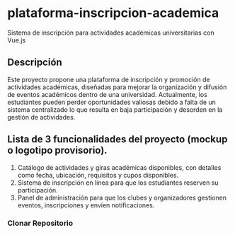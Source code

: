 # plataforma-inscripcion-academica
Sistema de inscripción para actividades académicas universitarias con Vue.js

## Descripción 
Este proyecto propone una plataforma de inscripción y promoción de actividades académicas, diseñadas para mejorar la organización y difusión de eventos académicos dentro de una universidad. Actualmente, los estudiantes pueden perder oportunidades valiosas debido a falta de un sistema centralizado lo que resulta en baja participación y desorden en la gestión de actividades. 

## Lista de 3 funcionalidades del proyecto (mockup o logotipo provisorio). 
1. Catálogo de actividades y giras académicas disponibles, con detalles como fecha, ubicación, requisitos y cupos disponibles.
2. Sistema de inscripción en línea para que los estudiantes reserven su participación.
3. Panel de administración para que los clubes y organizadores gestionen eventos, inscripciones y envíen notificaciones. 

### Clonar Repositorio
